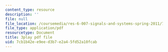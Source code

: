 ```yaml
---
content_type: resource
description: ''
file: null
file_location: /coursemedia/res-6-007-signals-and-systems-spring-2011/7cb1b42ee9eed3b7e2a45fd52a10fcab_mC3TiBJiCsY.pdf
file_type: application/pdf
resourcetype: Document
title: 3play pdf file
uid: 7cb1b42e-e9ee-d3b7-e2a4-5fd52a10fcab
---
```

